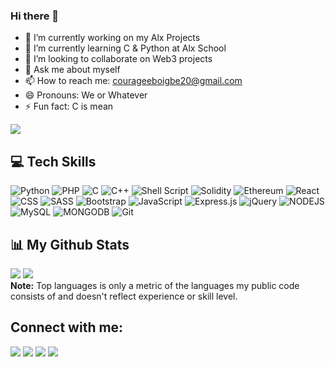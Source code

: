 ### Hi there 👋

- 🔭 I’m currently working on my Alx Projects
- 🌱 I’m currently learning C & Python at Alx School
- 👯 I’m looking to collaborate on Web3 projects
- 💬 Ask me about myself
- 📫 How to reach me: courageeboigbe20@gmail.com
- 😄 Pronouns: We or Whatever
- ⚡ Fun fact: C is mean 

![](https://komarev.com/ghpvc/?username=your-CourageRexton)

## :computer: Tech Skills 
![Python](https://img.shields.io/badge/python-3670A0?style=for-the-badge&logo=python&logoColor=ffdd54)
![PHP](https://img.shields.io/badge/php-%23777BB4.svg?style=for-the-badge&logo=php&logoColor=white)
![C](https://img.shields.io/badge/c-%2300599C.svg?style=for-the-badge&logo=c&logoColor=white)
![C++](https://img.shields.io/badge/c++-%2300599C.svg?style=for-the-badge&logo=c%2B%2B&logoColor=white)
![Shell Script](https://img.shields.io/badge/shell_script-%23121011.svg?style=for-the-badge&logo=gnu-bash&logoColor=white)
![Solidity](https://img.shields.io/badge/Solidity-%23363636.svg?style=for-the-badge&logo=solidity&logoColor=white)
![Ethereum](https://img.shields.io/badge/Ethereum-3C3C3D?style=for-the-badge&logo=Ethereum&logoColor=white)
![React](https://img.shields.io/badge/React-20232A?style=for-the-badge&logo=react&logoColor=61DAFB)
![CSS](https://img.shields.io/badge/CSS3-1572B6?style=for-the-badge&logo=css3&logoColor=white)
![SASS](https://img.shields.io/badge/SASS-hotpink.svg?style=for-the-badge&logo=SASS&logoColor=white)
![Bootstrap](https://img.shields.io/badge/Bootstrap-563D7C?style=for-the-badge&logo=bootstrap&logoColor=white)
![JavaScript](https://img.shields.io/badge/JavaScript-323330?style=for-the-badge&logo=javascript&logoColor=F7DF1E)
![Express.js](https://img.shields.io/badge/express.js-%23404d59.svg?style=for-the-badge&logo=express&logoColor=%2361DAFB)
![jQuery](https://img.shields.io/badge/jquery-%230769AD.svg?style=for-the-badge&logo=jquery&logoColor=white)
![NODEJS](https://img.shields.io/badge/NODEJS-339933?style=for-the-badge&logo=node.js&logoColor=white)
![MySQL](https://img.shields.io/badge/MySQL-4479A1?style=for-the-badge&logo=mysql&logoColor=white)
![MONGODB](https://img.shields.io/badge/MONGODB-47A248?style=for-the-badge&logo=mongodb&logoColor=white)
![Git](https://img.shields.io/badge/Git-F05032?style=for-the-badge&logo=git&logoColor=white) 
</br>



## 📊 My Github Stats

<img src="https://github-readme-stats.vercel.app/api/top-langs/?username=CourageRexton&langs_count=8&count_private=true&layout=compact&theme=react&hide_border=true&bg_color=0D1117">
<img src="https://github-readme-stats.vercel.app/api?username=CourageRexton&show_icons=true&count_private=true&theme=merko&hide_border=true&bg_color=0D1117">

<br/>
<b>Note:</b> Top languages is only a metric of the languages my public code consists of and doesn't reflect experience or skill level.
<br/>

## Connect with me:

<p align="left">
<a href='https://wa.me/2348134066737'><img src='https://img.shields.io/badge/WhatsApp-25D366?style=for-the-badge&logo=whatsapp&logoColor=white' /></a>
<a href='mailto:courageeboigbe20@gmail.com'><img src='https://img.shields.io/badge/Gmail-D14836?style=for-the-badge&logo=gmail&logoColor=white' /></a>
<a href='https://www.linkedin.com/in/courage-eboigbe-324739168'><img src='https://img.shields.io/badge/LinkedIn-0077B5?style=for-the-badge&logo=linkedin&logoColor=white' /></a> 
<a href='https://https://twitter.com/rextonMD'><img src='https://img.shields.io/badge/Twitter-1DA1F2?style=for-the-badge&logo=twitter&logoColor=white' /></a>
</p>
